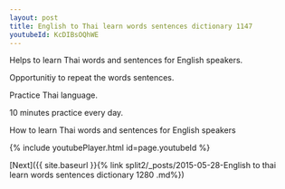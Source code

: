 ```yaml
---
layout: post
title: English to Thai learn words sentences dictionary 1147 
youtubeId: KcDIBsOQhWE
---
```

 
 
Helps to learn Thai words and sentences for English speakers.

Opportunitiy to repeat the words sentences. 

Practice Thai language. 
 
10 minutes practice every day. 
 
How to learn Thai words and sentences for English speakers 
 
{% include youtubePlayer.html id=page.youtubeId %}
 
 
[Next]({{ site.baseurl }}{% link  split2/_posts/2015-05-28-English to thai learn words sentences dictionary 1280 .md%})
 
